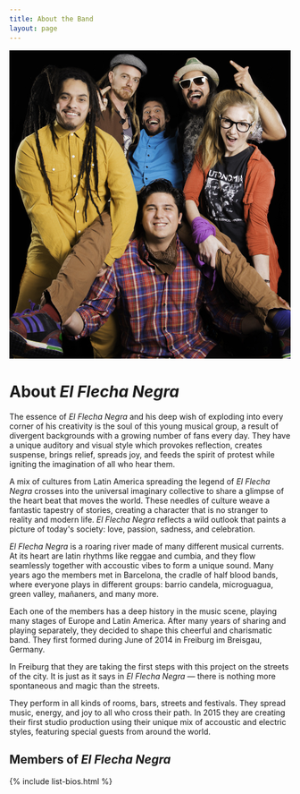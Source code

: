 ```yaml
---
title: About the Band
layout: page
---
```


![Group photo](/img/efn-group-2016-03.jpg)

# About _El Flecha Negra_

The essence of _El Flecha Negra_ and his deep wish of exploding into every corner of his creativity is the soul of this young musical group, a result of divergent backgrounds with a growing number of fans every day. They have a unique auditory and visual style which provokes reflection, creates suspense, brings relief, spreads joy, and feeds the spirit of protest while igniting the imagination of all who hear them.

A mix of cultures from Latin America spreading the legend of _El Flecha Negra_ crosses into the universal imaginary collective to share a glimpse of the heart beat that moves the world. These needles of culture weave a fantastic tapestry of stories, creating a character that is no stranger to reality and modern life. _El Flecha Negra_ reflects a wild outlook that paints a picture of today's society: love, passion, sadness, and celebration.

_El Flecha Negra_ is a roaring river made of many different musical currents. At its heart are latin rhythms like reggae and cumbia, and they flow seamlessly together with accoustic vibes to form a unique sound. Many years ago the members met in Barcelona, the cradle of half blood bands, where everyone plays in different groups: barrio candela, microguagua, green valley, mañaners, and many more.

Each one of the members has a deep history in the music scene, playing many stages of Europe and Latin America. After many years of sharing and playing separately, they decided to shape this cheerful and charismatic band. They first formed during June of 2014 in Freiburg im Breisgau, Germany.

In Freiburg that they are taking the first steps with this project on the streets of the city. It is just as it says in _El Flecha Negra_ — there is nothing more spontaneous and magic than the streets.

They perform in all kinds of rooms, bars, streets and festivals. They spread music, energy, and joy to all who cross their path. In 2015 they are creating their first studio production using their unique mix of accoustic and electric styles, featuring special guests from around the world.

## Members of _El Flecha Negra_

{% include list-bios.html %}

